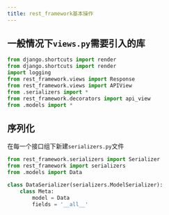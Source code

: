 ```yaml
---
title: rest_framework基本操作
---
```


## 一般情况下`views.py`需要引入的库

```python
from django.shortcuts import render
from django.shortcuts import render
import logging
from rest_framework.views import Response
from rest_framework.views import APIView
from .serializers import *
from rest_framework.decorators import api_view
from .models import *
```

## 序列化

在每一个接口组下新建`serializers.py`文件

```python
from rest_framework.serializers import Serializer
from rest_framework import serializers
from .models import Data

class DataSerializer(serializers.ModelSerializer):
    class Meta:
        model = Data
        fields = '__all__'
```
